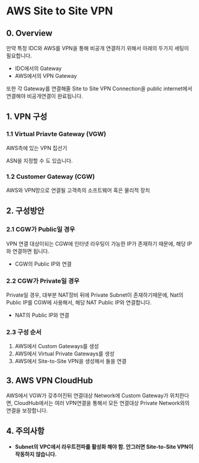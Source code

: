 # AWS Site to Site VPN
## 0. Overview
만약 특정 IDC와 AWS를 VPN을 통해 비공개 연결하기 위해서 아래의 두가지 세팅이 필요합니다.

- IDC에서의 Gateway
- AWS에서의 VPN Gateway

또한 각 Gateway를 연결해줄 Site to Site VPN Connection을 public internet에서 연결해야 비공개연결이 완료됩니다.

## 1. VPN 구성
### 1.1 Virtual Priavte Gateway (VGW)
AWS측에 있는 VPN 집선기

ASN을 지정할 수 도 있습니다.

### 1.2 Customer Gateway (CGW)
AWS와 VPN망으로 연결될 고객측의 소프트웨어 혹은 물리적 장치

## 2. 구성방안
### 2.1 CGW가 Public일 경우
VPN 연결 대상이되는 CGW에 인터넷 라우팅이 가능한 IP가 존재하기 때문에, 해당 IP와 연결하면 됩니다.
- CGW의 Public IP와 연결

### 2.2 CGW가 Private일 경우
Private일 경우, 대부분 NAT장비 뒤에 Private Subnet이 존재하기때문에, Nat의 Public IP를 CGW에 사용해서, 해당 NAT Public IP와 연결합니다.
- NAT의 Public IP와 연결

### 2.3 구성 순서
1. AWS에서 Custom Gateways를 생성
2. AWS에서 Virtual Private Gateways를 생성
3. AWS에서 Site-to-Site VPN을 생성해서 둘을 연결

## 3. AWS VPN CloudHub
AWS에서 VGW가 갖추어진뒤 연결대상 Network에 Custom Gateway가 위치한다면, CloudHub에서는 여러 VPN연결을 통해서 모든 연결대상 Private Network와의 연결을 보장합니다.

## 4. 주의사항
- **Subnet의 VPC에서 라우트전파를 활성화 해야 함. 안그러면 Site-to-Site VPN이 작동하지 않습니다.**

